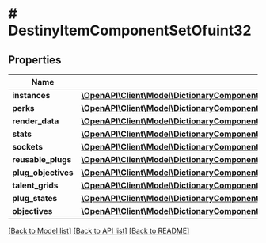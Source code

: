 # # DestinyItemComponentSetOfuint32

## Properties

Name | Type | Description | Notes
------------ | ------------- | ------------- | -------------
**instances** | [**\OpenAPI\Client\Model\DictionaryComponentResponseOfuint32AndDestinyItemInstanceComponent**](DictionaryComponentResponseOfuint32AndDestinyItemInstanceComponent.md) |  | [optional]
**perks** | [**\OpenAPI\Client\Model\DictionaryComponentResponseOfuint32AndDestinyItemPerksComponent**](DictionaryComponentResponseOfuint32AndDestinyItemPerksComponent.md) |  | [optional]
**render_data** | [**\OpenAPI\Client\Model\DictionaryComponentResponseOfuint32AndDestinyItemRenderComponent**](DictionaryComponentResponseOfuint32AndDestinyItemRenderComponent.md) |  | [optional]
**stats** | [**\OpenAPI\Client\Model\DictionaryComponentResponseOfuint32AndDestinyItemStatsComponent**](DictionaryComponentResponseOfuint32AndDestinyItemStatsComponent.md) |  | [optional]
**sockets** | [**\OpenAPI\Client\Model\DictionaryComponentResponseOfuint32AndDestinyItemSocketsComponent**](DictionaryComponentResponseOfuint32AndDestinyItemSocketsComponent.md) |  | [optional]
**reusable_plugs** | [**\OpenAPI\Client\Model\DictionaryComponentResponseOfuint32AndDestinyItemReusablePlugsComponent**](DictionaryComponentResponseOfuint32AndDestinyItemReusablePlugsComponent.md) |  | [optional]
**plug_objectives** | [**\OpenAPI\Client\Model\DictionaryComponentResponseOfuint32AndDestinyItemPlugObjectivesComponent**](DictionaryComponentResponseOfuint32AndDestinyItemPlugObjectivesComponent.md) |  | [optional]
**talent_grids** | [**\OpenAPI\Client\Model\DictionaryComponentResponseOfuint32AndDestinyItemTalentGridComponent**](DictionaryComponentResponseOfuint32AndDestinyItemTalentGridComponent.md) |  | [optional]
**plug_states** | [**\OpenAPI\Client\Model\DictionaryComponentResponseOfuint32AndDestinyItemPlugComponent**](DictionaryComponentResponseOfuint32AndDestinyItemPlugComponent.md) |  | [optional]
**objectives** | [**\OpenAPI\Client\Model\DictionaryComponentResponseOfuint32AndDestinyItemObjectivesComponent**](DictionaryComponentResponseOfuint32AndDestinyItemObjectivesComponent.md) |  | [optional]

[[Back to Model list]](../../README.md#models) [[Back to API list]](../../README.md#endpoints) [[Back to README]](../../README.md)
